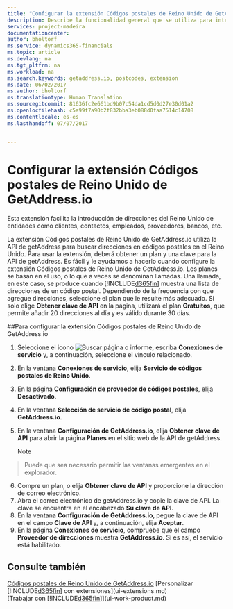 ```yaml
---
title: "Configurar la extensión Códigos postales de Reino Unido de GetAddress.io | Documentos de Microsoft"
description: Describe la funcionalidad general que se utiliza para interactuar con los datos en Financials, como introducir valores, ordenar datos y cambiar de vista.
services: project-madeira
documentationcenter: 
author: bholtorf
ms.service: dynamics365-financials
ms.topic: article
ms.devlang: na
ms.tgt_pltfrm: na
ms.workload: na
ms.search.keywords: getaddress.io, postcodes, extension
ms.date: 06/02/2017
ms.author: bholtorf
ms.translationtype: Human Translation
ms.sourcegitcommit: 81636fc2e661bd9b07c54da1cd5d0d27e30d01a2
ms.openlocfilehash: c5a99f7a90b2f832bba3eb088d0faa7514c14708
ms.contentlocale: es-es
ms.lasthandoff: 07/07/2017


---
```

# <a name="how-to-set-up-the-getaddressio-uk-postcodes-extension"></a>Configurar la extensión Códigos postales de Reino Unido de GetAddress.io
Esta extensión facilita la introducción de direcciones del Reino Unido de entidades como clientes, contactos, empleados, proveedores, bancos, etc. 

La extensión Códigos postales de Reino Unido de GetAddress.io utiliza la API de getAddress para buscar direcciones en códigos postales en el Reino Unido. Para usar la extensión, deberá obtener un plan y una clave para la API de getAddress. Es fácil y le ayudamos a hacerlo cuando configure la extensión Códigos postales de Reino Unido de GetAddress.io. Los planes se basan en el uso, o lo que a veces se denominan llamadas. Una llamada, en este caso, se produce cuando [!INCLUDE[d365fin](includes/d365fin_md.md)] muestra una lista de direcciones de un código postal. Dependiendo de la frecuencia con que agregue direcciones, seleccione el plan que le resulte más adecuado. Si solo elige **Obtener clave de API** en la página, utilizará el plan **Gratuitos**, que permite añadir 20 direcciones al día y es válido durante 30 días. 

##<a name="to-set-up-the-getaddressio-uk-postcodes-extension"></a>Para configurar la extensión Códigos postales de Reino Unido de GetAddress.io 
1. Seleccione el icono ![Buscar página o informe](media/ui-search/search_small.png "icono Buscar página o informe"), escriba **Conexiones de servicio** y, a continuación, seleccione el vínculo relacionado.  
2. En la ventana **Conexiones de servicio**, elija **Servicio de códigos postales de Reino Unido**.
3. En la página **Configuración de proveedor de códigos postales**, elija **Desactivado**.
4. En la ventana **Selección de servicio de código postal**, elija **GetAddress.io**.
5. En la ventana **Configuración de GetAddress.io**, elija **Obtener clave de API** para abrir la página **Planes** en el sitio web de la API de getAddress.  

    > [!NOTE]  
>   Puede que sea necesario permitir las ventanas emergentes en el explorador.
6. Compre un plan, o elija **Obtener clave de API** y proporcione la dirección de correo electrónico.
7. Abra el correo electrónico de getAddress.io y copie la clave de API. La clave se encuentra en el encabezado **Su clave de API**.
8. En la ventana **Configuración de GetAddress.io**, pegue la clave de API en el campo **Clave de API** y, a continuación, elija **Aceptar**.
9. En la página **Conexiones de servicio**, compruebe que el campo **Proveedor de direcciones** muestra **GetAddress.io**. Si es así, el servicio está habilitado.

## <a name="see-also"></a>Consulte también
[Códigos postales de Reino Unido de GetAddress.io](ui-extensions-getaddressio.md)
[Personalizar [!INCLUDE[d365fin](includes/d365fin_md.md)] con extensiones](ui-extensions.md)  
[Trabajar con [!INCLUDE[d365fin](includes/d365fin_md.md)]](ui-work-product.md)
